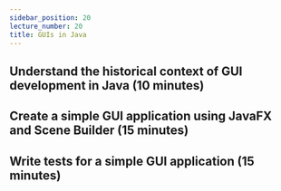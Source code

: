 ```yaml
---
sidebar_position: 20
lecture_number: 20
title: GUIs in Java
---
```


## Understand the historical context of GUI development in Java (10 minutes)

## Create a simple GUI application using JavaFX and Scene Builder (15 minutes)

## Write tests for a simple GUI application (15 minutes)